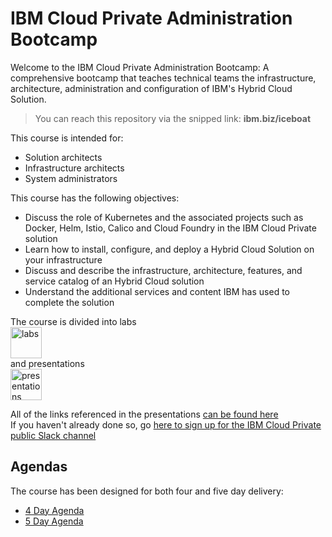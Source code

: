 # IBM Cloud Private Administration Bootcamp
Welcome to the IBM Cloud Private Administration Bootcamp: A comprehensive bootcamp that teaches technical teams the infrastructure, architecture, administration and configuration of IBM's Hybrid Cloud Solution.

>You can reach this repository via the snipped link: **ibm.biz/iceboat**

This course is intended for: <br>
* Solution architects
* Infrastructure architects
* System administrators

This course has the following objectives: <br>
* Discuss the role of Kubernetes and the associated projects such as Docker, Helm, Istio, Calico and Cloud Foundry in the IBM Cloud Private solution
* Learn how to install, configure, and deploy a Hybrid Cloud Solution on your infrastructure
* Discuss and describe the infrastructure, architecture, features, and service catalog of an Hybrid Cloud solution
* Understand the additional services and content IBM has used to complete the solution

The course is divided into labs <br> <img src="https://github.com/ibm-cloud-architecture/icp-admin-bootcamp/blob/master/labs/images/lab-icon.png" alt="labs" width="50"/> <br> and presentations <br> <img src="https://github.com/ibm-cloud-architecture/icp-admin-bootcamp/blob/master/labs/images/presentation-icon.png" alt="presentations" width="50"/>

All of the links referenced in the presentations [can be found here](https://github.com/ibm-cloud-architecture/icp-admin-bootcamp/blob/master/links.md)<br/>
If you haven't already done so, go [here to sign up for the IBM Cloud Private public Slack channel](https://www.ibm.com/developerworks/community/wikis/home?lang=en#!/wiki/W1559b1be149d_43b0_881e_9783f38faaff/page/Connect)<br/>

## Agendas
The course has been designed for both four and five day delivery: <br>
* [4 Day Agenda](https://github.com/ibm-cloud-architecture/icp-admin-bootcamp/blob/master/4-day-agenda.md)
* [5 Day Agenda](https://github.com/ibm-cloud-architecture/icp-admin-bootcamp/blob/master/5-day-agenda.md)
